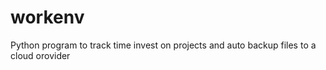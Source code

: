 # workenv
Python program to track time invest on projects and auto backup files to a cloud orovider
